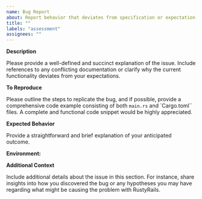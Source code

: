 ```yaml
---
name: Bug Report
about: Report behavior that deviates from specification or expectation
title: ""
labels: "assessment"
assignees: ""
---
```


**Description**

Please provide a well-defined and succinct explanation of the issue. Include references to any conflicting documentation or clarify why the current functionality deviates from your expectations.

**To Reproduce**

Please outline the steps to replicate the bug, and if possible, provide a comprehensive code example consisting of both `main.rs` and `Cargo.toml`` files. A complete and functional code snippet would be highly appreciated.

**Expected Behavior**

Provide a straightforward and brief explanation of your anticipated outcome.

**Environment:**

**Additional Context**

Include additional details about the issue in this section. For instance, share insights into how you discovered the bug or any hypotheses you may have regarding what might be causing the problem with RustyRails.
